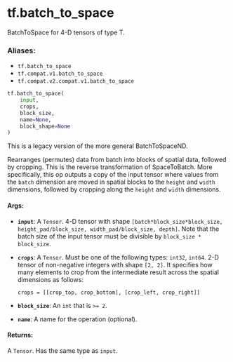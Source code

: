 <div itemscope itemtype="http://developers.google.com/ReferenceObject">
<meta itemprop="name" content="tf.batch_to_space" />
<meta itemprop="path" content="Stable" />
</div>

# tf.batch_to_space

BatchToSpace for 4-D tensors of type T.

### Aliases:

* `tf.batch_to_space`
* `tf.compat.v1.batch_to_space`
* `tf.compat.v2.compat.v1.batch_to_space`

``` python
tf.batch_to_space(
    input,
    crops,
    block_size,
    name=None,
    block_shape=None
)
```

<!-- Placeholder for "Used in" -->

This is a legacy version of the more general BatchToSpaceND.

Rearranges (permutes) data from batch into blocks of spatial data, followed by
cropping. This is the reverse transformation of SpaceToBatch. More specifically,
this op outputs a copy of the input tensor where values from the `batch`
dimension are moved in spatial blocks to the `height` and `width` dimensions,
followed by cropping along the `height` and `width` dimensions.

#### Args:


* <b>`input`</b>: A `Tensor`. 4-D tensor with shape
  `[batch*block_size*block_size, height_pad/block_size, width_pad/block_size,
    depth]`. Note that the batch size of the input tensor must be divisible by
  `block_size * block_size`.
* <b>`crops`</b>: A `Tensor`. Must be one of the following types: `int32`, `int64`.
  2-D tensor of non-negative integers with shape `[2, 2]`. It specifies
  how many elements to crop from the intermediate result across the spatial
  dimensions as follows:

      crops = [[crop_top, crop_bottom], [crop_left, crop_right]]
* <b>`block_size`</b>: An `int` that is `>= 2`.
* <b>`name`</b>: A name for the operation (optional).


#### Returns:

A `Tensor`. Has the same type as `input`.
